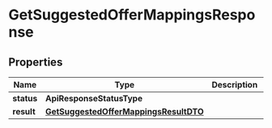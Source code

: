 

# GetSuggestedOfferMappingsResponse


## Properties

| Name | Type | Description | Notes |
|------------ | ------------- | ------------- | -------------|
|**status** | **ApiResponseStatusType** |  |  [optional] |
|**result** | [**GetSuggestedOfferMappingsResultDTO**](GetSuggestedOfferMappingsResultDTO.md) |  |  [optional] |



